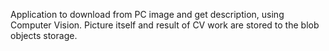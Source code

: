 Application to download from PC image and get description, using Computer Vision. Picture itself and result of CV work are stored to the blob objects storage.
